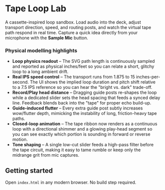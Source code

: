 # Tape Loop Lab

A cassette-inspired loop sandbox. Load audio into the deck, adjust transport direction, speed, and routing posts, and watch the
virtual tape path respond in real time. Capture a quick idea directly from your microphone with the **Sample Mic** button.

### Physical modelling highlights

- **Loop physics readout** – The SVG path length is continuously sampled and reported as physical inches/feet so you can relate a
  short, glitchy loop to a long ambient drift.
- **Real IPS speed control** – The transport runs from 1.875 to 15 inches-per-second. The UI shows the implied loop duration and
  pitch shift relative to a 7.5 IPS reference so you can hear the "bright vs. dark" trade-off.
- **Record/Play head distance** – Dragging guide posts re-shapes the loop while a dedicated slider sets the head spacing that feeds
  a synced delay line. Feedback blends back into the "tape" for proper echo build-up.
- **Guide-induced flutter** – Every extra guide post subtly increases wow/flutter depth, mimicking the instability of long,
  friction-heavy tape paths.
- **Closed-loop animation** – The tape ribbon now renders as a continuous loop with a directional shimmer and a glowing play-head
  segment so you can see exactly which portion is sounding in forward or reverse motion.
- **Tone shaping** – A single low-cut slider feeds a high-pass filter before the tape circuit, making it easy to tame rumble or
  keep only the midrange grit from mic captures.

## Getting started

Open `index.html` in any modern browser. No build step required.
